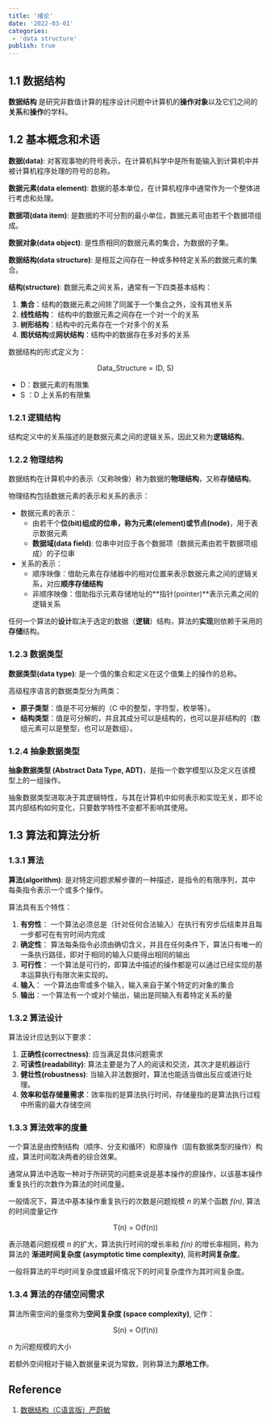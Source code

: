 ```yaml
---
title: '绪论'
date: '2022-03-01'
categories:
 - 'data structure'
publish: true
---
```


## 1.1 数据结构

**数据结构** 是研究非数值计算的程序设计问题中计算机的**操作对象**以及它们之间的**关系**和**操作**的学科。

## 1.2 基本概念和术语

 **数据(data)**: 对客观事物的符号表示，在计算机科学中是所有能输入到计算机中并被计算机程序处理的符号的总称。

 **数据元素(data element)**: 数据的基本单位，在计算机程序中通常作为一个整体进行考虑和处理。

 **数据项(data item)**: 是数据的不可分割的最小单位，数据元素可由若干个数据项组成。

 **数据对象(data object)**: 是性质相同的数据元素的集合，为数据的子集。

 **数据结构(data structure)**: 是相互之间存在一种或多种特定关系的数据元素的集合。

 **结构(structure)**: 数据元素之间关系，通常有一下四类基本结构：

1. **集合**：结构的数据元素之间除了同属于一个集合之外，没有其他关系
2. **线性结构**： 结构中的数据元素之间存在一个对一个的关系
3. **树形结构**：结构中的元素存在一个对多个的关系
4. **图状结构**或**网状结构**：结构中的数据存在多对多的关系

数据结构的形式定义为：

<center>Data_Structure = (D, S)</center>

- D：数据元素的有限集
- S ：D 上关系的有限集

### 1.2.1 逻辑结构

结构定义中的关系描述的是数据元素之间的逻辑关系，因此又称为**逻辑结构**。

### 1.2.2 物理结构

数据结构在计算机中的表示（又称映像）称为数据的**物理结构**，又称**存储结构**。

物理结构包括数据元素的表示和关系的表示：

- 数据元素的表示：
  - 由若干个**位(bit)**组成的位串，称为**元素(element)**或**节点(node)**，用于表示数据元素
  - **数据域(data field)**: 位串中对应于各个数据项（数据元素由若干数据项组成）的子位串
- 关系的表示：
  - 顺序映像：借助元素在存储器中的相对位置来表示数据元素之间的逻辑关系，对应**顺序存储结构**
  - 非顺序映像：借助指示元素存储地址的**指针(pointer)**表示元素之间的逻辑关系

任何一个算法的**设计**取决于选定的数据（**逻辑**）结构，算法的**实现**则依赖于采用的**存储**结构。

### 1.2.3 数据类型

**数据类型(data type)**: 是一个值的集合和定义在这个值集上的操作的总称。

高级程序语言的数据类型分为两类：

- **原子类型**：值是不可分解的（C 中的整型，字符型，枚举等）。
- **结构类型**：值是可分解的，并且其成分可以是结构的，也可以是非结构的（数组元素可以是整型，也可以是数组）。

### 1.2.4 抽象数据类型

**抽象数据类型 (Abstract Data Type, ADT)**，是指一个数学模型以及定义在该模型上的一组操作。

抽象数据类型进取决于其逻辑特性，与其在计算机中如何表示和实现无关，即不论其内部结构如何变化，只要数学特性不变都不影响其使用。

## 1.3 算法和算法分析

### 1.3.1 算法

**算法(algorithm)**: 是对特定问题求解步骤的一种描述，是指令的有限序列，其中每条指令表示一个或多个操作。

算法具有五个特性：

1. **有穷性**： 一个算法必须总是（针对任何合法输入）在执行有穷步后结束并且每一步都可在有穷时间内完成
2. **确定性**： 算法每条指令必须由确切含义，并且在任何条件下，算法只有唯一的一条执行路径，即对于相同的输入只能得出相同的输出
3. **可行性**： 一个算法是可行的，即算法中描述的操作都是可以通过已经实现的基本运算执行有限次来实现的。
4. **输入**： 一个算法由零或多个输入，输入来自于某个特定的对象的集合
5. **输出**：一个算法有一个或对个输出，输出是同输入有着特定关系的量

### 1.3.2 算法设计

算法设计应达到以下要求：

1. **正确性(correctness)**: 应当满足具体问题需求
2. **可读性(readability)**: 算法主要是为了人的阅读和交流，其次才是机器运行
3. **健壮性(robustness)**: 当输入非法数据时，算法也能适当做出反应或进行处理。
4. **效率和低存储量需求**：效率指的是算法执行时间，存储量指的是算法执行过程中所需的最大存储空间

### 1.3.3 算法效率的度量

一个算法是由控制结构（顺序、分支和循环）和原操作（固有数据类型的操作）构成，算法时间取决两者的综合效果。

通常从算法中选取一种对于所研究的问题来说是基本操作的原操作，以该基本操作重复执行的次数作为算法的时间度量。

一般情况下，算法中基本操作重复执行的次数是问题规模 *n*  的某个函数 *f(n)*, 算法的时间度量记作

<center>T(n) = O(f(n))</center>

表示随着问题规模 *n* 的扩大，算法执行时间的增长率和 *f(n)* 的增长率相同，称为算法的 **渐进时间复杂度 (asymptotic time complexity)**, 简称**时间复杂度**。

一般将算法的平均时间复杂度或最坏情况下的时间复杂度作为其时间复杂度。

### 1.3.4 算法的存储空间需求

算法所需空间的量度称为**空间复杂度 (space complexity)**, 记作：

<center>S(n) = O(f(n))</center>

 *n* 为问题规模的大小

若额外空间相对于输入数据量来说为常数，则称算法为**原地工作**。

## Reference

1. [数据结构（C语言版）严蔚敏](https://book.douban.com/subject/24699581/)
